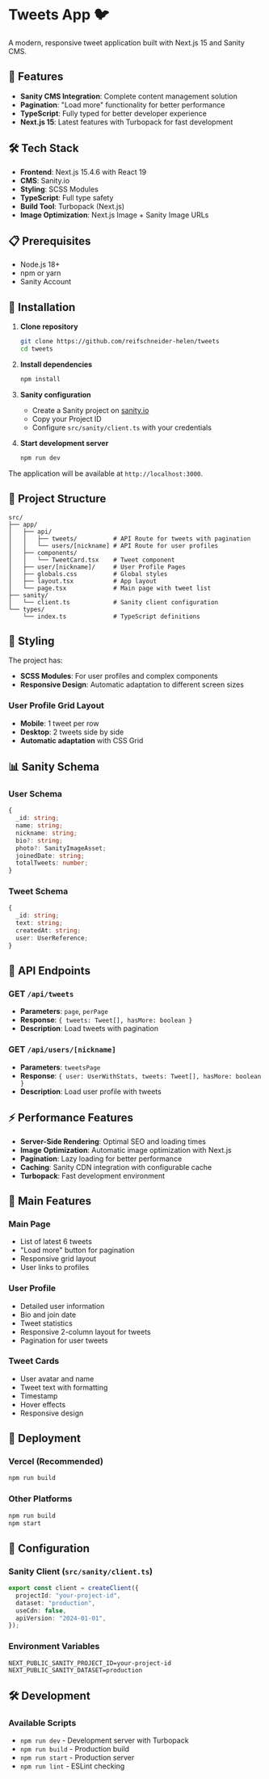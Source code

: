# Tweets App 🐦

A modern, responsive tweet application built with Next.js 15 and Sanity CMS.

## 🚀 Features

- **Sanity CMS Integration**: Complete content management solution
- **Pagination**: "Load more" functionality for better performance
- **TypeScript**: Fully typed for better developer experience
- **Next.js 15**: Latest features with Turbopack for fast development

## 🛠️ Tech Stack

- **Frontend**: Next.js 15.4.6 with React 19
- **CMS**: Sanity.io
- **Styling**: SCSS Modules
- **TypeScript**: Full type safety
- **Build Tool**: Turbopack (Next.js)
- **Image Optimization**: Next.js Image + Sanity Image URLs

## 📋 Prerequisites

- Node.js 18+
- npm or yarn
- Sanity Account

## 🔧 Installation

1. **Clone repository**

   ```bash
   git clone https://github.com/reifschneider-helen/tweets
   cd tweets
   ```

2. **Install dependencies**

   ```bash
   npm install
   ```

3. **Sanity configuration**

   - Create a Sanity project on [sanity.io](https://sanity.io)
   - Copy your Project ID
   - Configure `src/sanity/client.ts` with your credentials

4. **Start development server**
   ```bash
   npm run dev
   ```

The application will be available at `http://localhost:3000`.

## 📁 Project Structure

```
src/
├── app/
│   ├── api/
│   │   ├── tweets/          # API Route for tweets with pagination
│   │   └── users/[nickname] # API Route for user profiles
│   ├── components/
│   │   └── TweetCard.tsx    # Tweet component
│   ├── user/[nickname]/     # User Profile Pages
│   ├── globals.css          # Global styles
│   ├── layout.tsx           # App layout
│   └── page.tsx             # Main page with tweet list
├── sanity/
│   └── client.ts            # Sanity client configuration
└── types/
    └── index.ts             # TypeScript definitions
```

## 🎨 Styling

The project has:

- **SCSS Modules**: For user profiles and complex components
- **Responsive Design**: Automatic adaptation to different screen sizes

### User Profile Grid Layout

- **Mobile**: 1 tweet per row
- **Desktop**: 2 tweets side by side
- **Automatic adaptation** with CSS Grid

## 📊 Sanity Schema

### User Schema

```typescript
{
  _id: string;
  name: string;
  nickname: string;
  bio?: string;
  photo?: SanityImageAsset;
  joinedDate: string;
  totalTweets: number;
}
```

### Tweet Schema

```typescript
{
  _id: string;
  text: string;
  createdAt: string;
  user: UserReference;
}
```

## 🔄 API Endpoints

### GET `/api/tweets`

- **Parameters**: `page`, `perPage`
- **Response**: `{ tweets: Tweet[], hasMore: boolean }`
- **Description**: Load tweets with pagination

### GET `/api/users/[nickname]`

- **Parameters**: `tweetsPage`
- **Response**: `{ user: UserWithStats, tweets: Tweet[], hasMore: boolean }`
- **Description**: Load user profile with tweets

## ⚡ Performance Features

- **Server-Side Rendering**: Optimal SEO and loading times
- **Image Optimization**: Automatic image optimization with Next.js
- **Pagination**: Lazy loading for better performance
- **Caching**: Sanity CDN integration with configurable cache
- **Turbopack**: Fast development environment

## 🎯 Main Features

### Main Page

- List of latest 6 tweets
- "Load more" button for pagination
- Responsive grid layout
- User links to profiles

### User Profile

- Detailed user information
- Bio and join date
- Tweet statistics
- Responsive 2-column layout for tweets
- Pagination for user tweets

### Tweet Cards

- User avatar and name
- Tweet text with formatting
- Timestamp
- Hover effects
- Responsive design

## 🚀 Deployment

### Vercel (Recommended)

```bash
npm run build
```

### Other Platforms

```bash
npm run build
npm start
```

## 🔧 Configuration

### Sanity Client (`src/sanity/client.ts`)

```typescript
export const client = createClient({
  projectId: "your-project-id",
  dataset: "production",
  useCdn: false,
  apiVersion: "2024-01-01",
});
```

### Environment Variables

```env
NEXT_PUBLIC_SANITY_PROJECT_ID=your-project-id
NEXT_PUBLIC_SANITY_DATASET=production
```

## 🛠️ Development

### Available Scripts

- `npm run dev` - Development server with Turbopack
- `npm run build` - Production build
- `npm run start` - Production server
- `npm run lint` - ESLint checking
